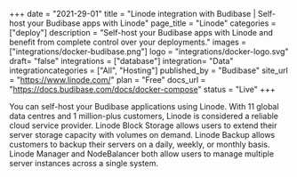 +++
date = "2021-29-01"
title = "Linode integration with Budibase | Self-host your Budibase apps with Linode"
page_title = "Linode"
categories = ["deploy"] 
description = "Self-host your Budibase apps with Linode and benefit from complete control over your deployments."
images = ["integrations/docker-budibase.png"]
logo = "integrations/docker-logo.svg"
draft= "false"
integrations = ["database"]
integration= "Data"
integrationcategories = ["All", "Hosting"]
published_by = "Budibase"
site_url = "https://www.linode.com/"
plan = "Free"
docs_url = "https://docs.budibase.com/docs/docker-compose"
status = "Live" 
+++


You  can self-host your Budibase applications using Linode. With 11 global data centres and 1 million-plus customers, Linode is considered a reliable cloud service provider. Linode Block Storage allows users to extend their server storage capacity with volumes on demand. Linode Backup allows customers to backup their servers on a daily, weekly, or monthly basis. Linode Manager and NodeBalancer both allow users to manage multiple server instances across a single system.
